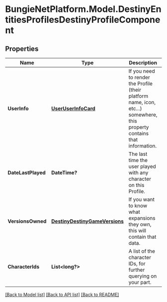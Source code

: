 # BungieNetPlatform.Model.DestinyEntitiesProfilesDestinyProfileComponent
## Properties

Name | Type | Description | Notes
------------ | ------------- | ------------- | -------------
**UserInfo** | [**UserUserInfoCard**](UserUserInfoCard.md) | If you need to render the Profile (their platform name, icon, etc...) somewhere, this property contains that information. | [optional] 
**DateLastPlayed** | **DateTime?** | The last time the user played with any character on this Profile. | [optional] 
**VersionsOwned** | [**DestinyDestinyGameVersions**](DestinyDestinyGameVersions.md) | If you want to know what expansions they own, this will contain that data. | [optional] 
**CharacterIds** | **List&lt;long?&gt;** | A list of the character IDs, for further querying on your part. | [optional] 

[[Back to Model list]](../README.md#documentation-for-models) [[Back to API list]](../README.md#documentation-for-api-endpoints) [[Back to README]](../README.md)

